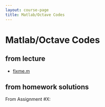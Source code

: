 ```yaml
---
layout: course-page
title: Matlab/Octave Codes
---
```


# Matlab/Octave Codes

## from lecture

  * [fixme.m](assets/codes/fixme.m)

## from homework solutions

From Assignment #X:
